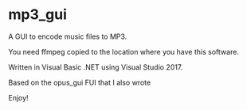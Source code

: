 # mp3_gui
A GUI to encode music files to MP3.

You need ffmpeg copied to the location where you have this software.

Written in Visual Basic .NET using Visual Studio 2017.

Based on the opus_gui FUI that I also wrote

Enjoy!

